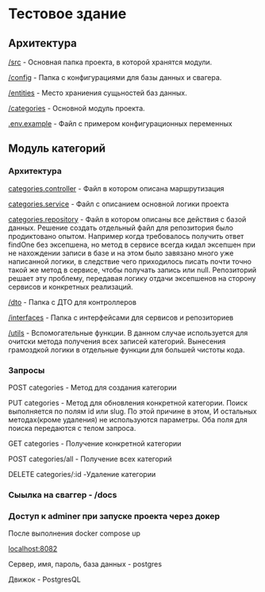 # Тестовое здание
## Архитектура 
  [/src](./src/) - Основная папка проекта, в которой хранятся модули.

  [/config](./src/config/) - Папка с конфигурациями для базы данных и свагера.

  [/entities](./src/entities/) - Место храниения сущьностей баз данных.

  [/categories](./src/categories/) - Основной модуль проекта. 

  [.env.example]() - Файл с примером конфигурационных переменных

## Модуль категорий 
### Архитектура 
  [categories.controller](./src/categories/categories.controller.ts) - Файл в котором описана маршрутизация

  [categories.service](./src/categories/categories.service.ts) - Файл с описанием основной логики проекта

  [categories.repository](./src/categories/categories.repository.ts) - Файл в котором описаны все действия с базой данных. Решение создать отдельный файл для репозитория было продиктовано опытом. Например когда требовалось получить ответ findOne без эксепшена, но метод в сервисе всегда кидал эксепшен при не нахождении записи в базе и на этом было завязано много уже написанной логики, в следствие чего приходилось писать почти точно такой же метод в сервисе, чтобы получать запись или null. Репозиторий решает эту проблему, передавая логику отдачи эксепшенов на сторону сервисов и конкретных реализаций.

  [/dto](./src/categories/dto/) - Папка с ДТО для контроллеров 

  [/interfaces](./src/categories/interfaces/) - Папка с интерфейсами для сервисов и репозиториев

  [/utils](./src/categories/utils/) - Вспомогательные функции. В данном случае используется для очитски метода получения всех записей категорий. Вынесения грамоздкой логики в отдельные функции для большей чистоты кода.

### Запросы

  POST categories - Метод для создания категории

  PUT categories - Метод для обновления конкретной категории. Поиск выполняется по полям id или slug. По этой причине в этом, И остальных методах(кроме удаления) не используются параметры. Оба поля для поиска передаются с телом запроса.

  GET categories - Получение конкретной категории

  POST categories/all - Получение всех категорий 

  DELETE categories/:id -Удаление категории

### Сыылка на сваггер - /docs

### Доступ к adminer при запуске проекта через докер

После выполнения docker compose up

[localhost:8082]()

Сервер, имя, пароль, база данных - postgres

Движок - PostgresQL